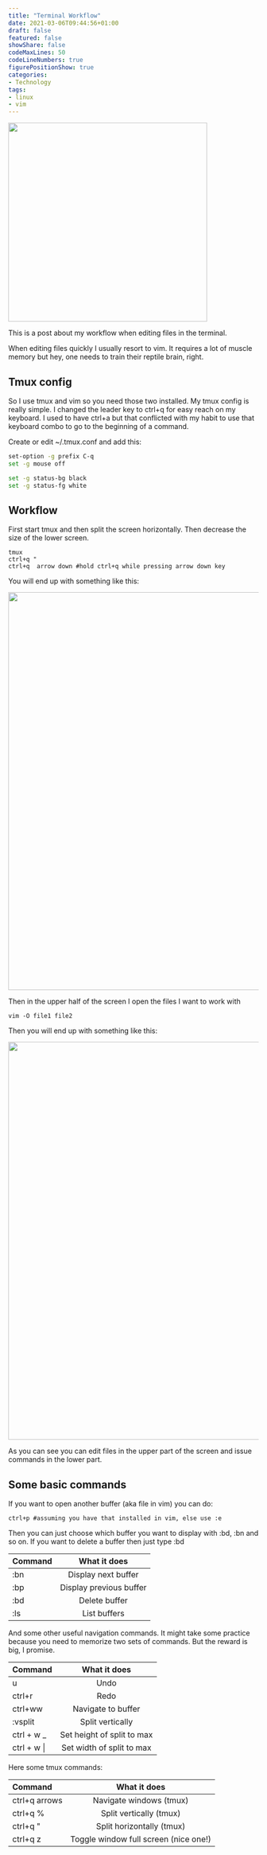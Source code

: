 ```yaml
---
title: "Terminal Workflow"
date: 2021-03-06T09:44:56+01:00
draft: false
featured: false
showShare: false
codeMaxLines: 50 
codeLineNumbers: true 
figurePositionShow: true 
categories:
- Technology 
tags:
- linux
- vim
---
```


<img src="https://upload.wikimedia.org/wikipedia/commons/thumb/e/e4/Tmux_logo.svg/1280px-Tmux_logo.svg.png" width="400">

This is a post about my workflow when editing files in the terminal.

When editing files quickly I usually resort to vim.
It requires a lot of muscle memory but hey, one needs to train their reptile brain, right.


## Tmux config

So I use tmux and vim so you need those two installed.
My tmux config is really simple. I changed the leader key to ctrl+q for easy reach on my keyboard.
I used to have ctrl+a but that conflicted with my habit to use that keyboard combo to go to the beginning of a command.

Create or edit ~/.tmux.conf and add this:

```sh
set-option -g prefix C-q
set -g mouse off

set -g status-bg black
set -g status-fg white
```

## Workflow


First start tmux and then split the screen horizontally.
Then decrease the size of the lower screen.

```
tmux
ctrl+q "
ctrl+q  arrow down #hold ctrl+q while pressing arrow down key
```
You will end up with something like this:

<img src="/termimal1.png" width="800">

Then in the upper half of the screen I open the files I want to work with

```
vim -O file1 file2
```

Then you will end up with something like this:

<img src="/termimal2.png" width="800">

As you can see you can edit files in the upper part of the screen and issue commands in the lower part.


## Some basic commands

If you want to open another buffer (aka file in vim) you can do:

```shell
ctrl+p #assuming you have that installed in vim, else use :e
```

Then you can just choose which buffer you want to display with
:bd, :bn and so on. If you want to delete a buffer then just type :bd

| Command    | What it does    |
| :------------- | :----------: | 
| :bn | Display next buffer   |
| :bp | Display previous buffer |
| :bd | Delete buffer |
| :ls| List buffers |


And some other useful navigation commands. It might take some practice because you need to memorize two sets of commands.
But the reward is big, I promise.

| Command    | What it does    |
| :------------- | :----------: | 
| u | Undo |
| ctrl+r | Redo |
| ctrl+ww | Navigate to buffer  |
| :vsplit | Split vertically  |
| ctrl + w _ | Set height of split to max  |
| ctrl + w \| | Set width of split to max  |

Here some tmux commands:

| Command    | What it does    |
| :------------- | :----------: | 
| ctrl+q arrows | Navigate windows (tmux) |
| ctrl+q % | Split vertically (tmux) |
| ctrl+q " | Split horizontally (tmux) |
| ctrl+q z | Toggle window full screen (nice one!) |

